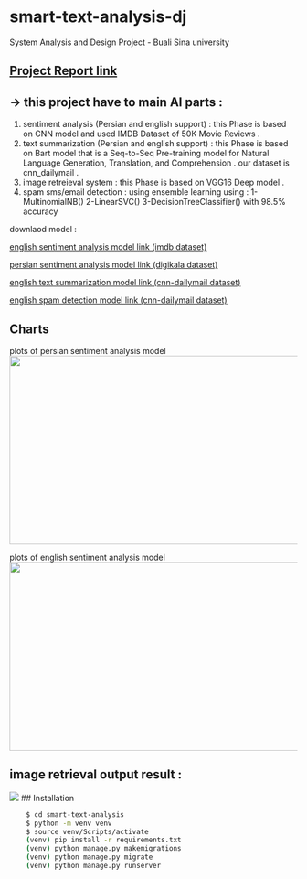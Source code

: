 # smart-text-analysis-dj
System Analysis and Design Project - Buali Sina university
## <a href="https://docs.google.com/document/d/1FNOPGcMwcgWNx5GGXCWIE0_kgJKzGjx4ChPE7sT29m4/edit?usp=sharing"> Project Report link </a>
## -> this project have to main AI parts :
1. sentiment analysis (Persian and english support) : this Phase is based on CNN model and used IMDB Dataset of 50K Movie Reviews .
2. text summarization (Persian and english support) : this Phase is based on Bart model that is a Seq-to-Seq Pre-training model for Natural Language Generation, Translation, and Comprehension . our dataset is cnn_dailymail .
3. image retreieval system  : this Phase is based on VGG16 Deep model .
4. spam sms/email detection : using ensemble learning using : 1- MultinomialNB()  2-LinearSVC()  3-DecisionTreeClassifier() with 98.5% accuracy

downlaod model :
<p><a href="https://drive.google.com/file/d/13QmMsfNwvm6U4asXd6gurvSkl3nbuIEL/view?usp=drive_link"> english sentiment analysis model link (imdb dataset)</a>  </p>
<p><a href="https://drive.google.com/file/d/1T3IXeqAld5d6xq1Qq6DMsqXkvNzviYFc/view?usp=sharing"> persian sentiment analysis model link (digikala dataset) </a>  </p>
<p><a href="https://drive.google.com/file/d/10EZapoHN0lJ2MTZDTI6qS04ta0h0P9Bx/view?usp=sharing"> english text summarization model link (cnn-dailymail dataset) </a>  <p><a href="https://drive.google.com/file/d/10EZapoHN0lJ2MTZDTI6qS04ta0h0P9Bx/view?usp=sharing"> english spam detection model link (cnn-dailymail dataset) </a>

## Charts
plots of persian sentiment analysis model 
<img src="https://s8.uupload.ir/files/per-sen-model-chart_0jbt.png" width="750" height="330" > 

plots of english sentiment analysis model 
<img src="https://s8.uupload.ir/files/sen-ana-en-plt_n12z.png" width="750" height="330" > 

## image retrieval output result :
<img src="https://s8.uupload.ir/files/run_prj_b8n.png" >
## Installation

```bash
    $ cd smart-text-analysis
    $ python -m venv venv
    $ source venv/Scripts/activate
    (venv) pip install -r requirements.txt
    (venv) python manage.py makemigrations
    (venv) python manage.py migrate
    (venv) python manage.py runserver
```
